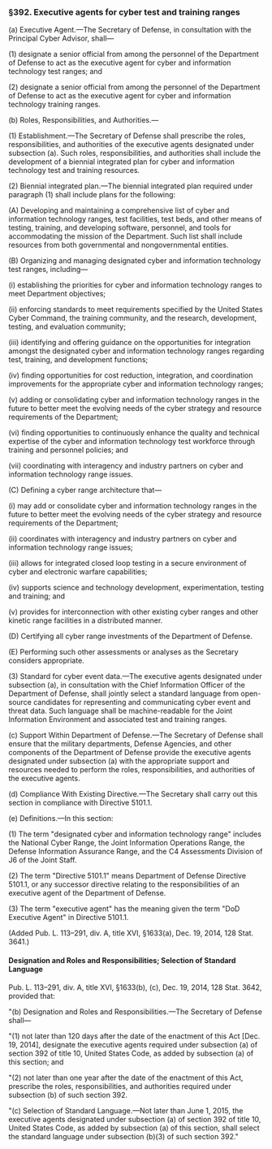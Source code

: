 ### §392. Executive agents for cyber test and training ranges ###

(a) Executive Agent.—The Secretary of Defense, in consultation with the Principal Cyber Advisor, shall—

(1) designate a senior official from among the personnel of the Department of Defense to act as the executive agent for cyber and information technology test ranges; and

(2) designate a senior official from among the personnel of the Department of Defense to act as the executive agent for cyber and information technology training ranges.

(b) Roles, Responsibilities, and Authorities.—

(1) Establishment.—The Secretary of Defense shall prescribe the roles, responsibilities, and authorities of the executive agents designated under subsection (a). Such roles, responsibilities, and authorities shall include the development of a biennial integrated plan for cyber and information technology test and training resources.

(2) Biennial integrated plan.—The biennial integrated plan required under paragraph (1) shall include plans for the following:

(A) Developing and maintaining a comprehensive list of cyber and information technology ranges, test facilities, test beds, and other means of testing, training, and developing software, personnel, and tools for accommodating the mission of the Department. Such list shall include resources from both governmental and nongovernmental entities.

(B) Organizing and managing designated cyber and information technology test ranges, including—

(i) establishing the priorities for cyber and information technology ranges to meet Department objectives;

(ii) enforcing standards to meet requirements specified by the United States Cyber Command, the training community, and the research, development, testing, and evaluation community;

(iii) identifying and offering guidance on the opportunities for integration amongst the designated cyber and information technology ranges regarding test, training, and development functions;

(iv) finding opportunities for cost reduction, integration, and coordination improvements for the appropriate cyber and information technology ranges;

(v) adding or consolidating cyber and information technology ranges in the future to better meet the evolving needs of the cyber strategy and resource requirements of the Department;

(vi) finding opportunities to continuously enhance the quality and technical expertise of the cyber and information technology test workforce through training and personnel policies; and

(vii) coordinating with interagency and industry partners on cyber and information technology range issues.

(C) Defining a cyber range architecture that—

(i) may add or consolidate cyber and information technology ranges in the future to better meet the evolving needs of the cyber strategy and resource requirements of the Department;

(ii) coordinates with interagency and industry partners on cyber and information technology range issues;

(iii) allows for integrated closed loop testing in a secure environment of cyber and electronic warfare capabilities;

(iv) supports science and technology development, experimentation, testing and training; and

(v) provides for interconnection with other existing cyber ranges and other kinetic range facilities in a distributed manner.

(D) Certifying all cyber range investments of the Department of Defense.

(E) Performing such other assessments or analyses as the Secretary considers appropriate.

(3) Standard for cyber event data.—The executive agents designated under subsection (a), in consultation with the Chief Information Officer of the Department of Defense, shall jointly select a standard language from open-source candidates for representing and communicating cyber event and threat data. Such language shall be machine-readable for the Joint Information Environment and associated test and training ranges.

(c) Support Within Department of Defense.—The Secretary of Defense shall ensure that the military departments, Defense Agencies, and other components of the Department of Defense provide the executive agents designated under subsection (a) with the appropriate support and resources needed to perform the roles, responsibilities, and authorities of the executive agents.

(d) Compliance With Existing Directive.—The Secretary shall carry out this section in compliance with Directive 5101.1.

(e) Definitions.—In this section:

(1) The term "designated cyber and information technology range" includes the National Cyber Range, the Joint Information Operations Range, the Defense Information Assurance Range, and the C4 Assessments Division of J6 of the Joint Staff.

(2) The term "Directive 5101.1" means Department of Defense Directive 5101.1, or any successor directive relating to the responsibilities of an executive agent of the Department of Defense.

(3) The term "executive agent" has the meaning given the term "DoD Executive Agent" in Directive 5101.1.

(Added Pub. L. 113–291, div. A, title XVI, §1633(a), Dec. 19, 2014, 128 Stat. 3641.)

#### Designation and Roles and Responsibilities; Selection of Standard Language ####

Pub. L. 113–291, div. A, title XVI, §1633(b), (c), Dec. 19, 2014, 128 Stat. 3642, provided that:

"(b) Designation and Roles and Responsibilities.—The Secretary of Defense shall—

"(1) not later than 120 days after the date of the enactment of this Act [Dec. 19, 2014], designate the executive agents required under subsection (a) of section 392 of title 10, United States Code, as added by subsection (a) of this section; and

"(2) not later than one year after the date of the enactment of this Act, prescribe the roles, responsibilities, and authorities required under subsection (b) of such section 392.

"(c) Selection of Standard Language.—Not later than June 1, 2015, the executive agents designated under subsection (a) of section 392 of title 10, United States Code, as added by subsection (a) of this section, shall select the standard language under subsection (b)(3) of such section 392."